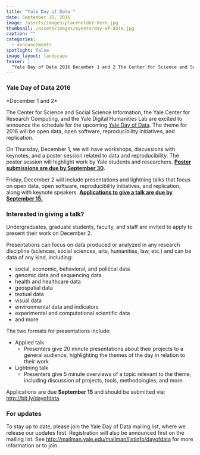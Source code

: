 ```yaml
---
title: "Yale Day of Data "
date: September 15, 2016
image: /assets/images/placeholder-hero.jpg
thumbnail: /assets/images/events/day-of-data.jpg
caption: ""
categories: 
  - announcements
spotlight: false 
image_layout: landscape
teaser: |
  "Yale Day of Data 2016 December 1 and 2 The Center for Science and Social Science Information, the Yale Center for Research Computing, and the Yale Digital Humanities Lab are excited to announce the..."
---
```


<h3>Yale Day of Data 2016</h3>
*December 1 and 2*

The Center for Science and Social Science Information, the Yale Center for Research Computing, and the Yale Digital Humanities Lab are excited to announce the schedule for the upcoming <a href="http://elischolar.library.yale.edu/dayofdata/2016/" target="_blank"> Yale Day of Data</a>. The theme for 2016 will be open data, open software, reproducibility initiatives, and replication.
   
On Thursday, December 1, we will have workshops, discussions with keynotes, and a poster session related to data and reproducibility. The poster session will highlight work by Yale students and researchers. **<a href="http://elischolar.library.yale.edu/dayofdata/2016/posters/" target="_blank">Poster submissions are due by September 30</a>.**

Friday, December 2 will include presentations and lightning talks that focus on open data, open software, reproducibility initiatives, and replication, along with keynote speakers. <a href="http://yalesurvey.qualtrics.com/jfe/form/SV_eVSsftL11EoXTSt" target="_blank">**Applications to give a talk are due by September 15.**</a>

<h3>Interested in giving a talk?</h3>
   
Undergraduates, graduate students, faculty, and staff are invited to apply to present their work on December 2.
   
Presentations can focus on data produced or analyzed in any research discipline (sciences, social sciences, arts, humanities, law, etc.) and can be data of any kind, including:
   
<ul>
  <li>
  social, economic, behavioral, and political data
  </li>
  <li>
  genomic data and sequencing data
  </li>
  <li>
  health and healthcare data
  </li>
  <li>
  geospatial data
  </li>
  <li>
  textual data
  </li>
  <li>
  visual data
  </li>
  <li>
  environmental data and indicators
  </li>
  <li>
  experimental and computational scientific data
  </li>
  <li>
  and more
  </li>
</ul>
   
The two formats for presentations include:
   
<ul>
  <li>
  Applied talk
    <ul>
      <li>
      Presenters give 20 minute presentations about their projects to a general audience, highlighting the themes of the day in relation to their work.
      </li>
    </ul>
  </li>
  <li>
    Lightning talk
    <ul>
      <li>
      Presenters give 5 minute overviews of a topic relevant to the theme, including discussion of projects, tools, methodologies, and more.
      </li>
    </ul>
  </li>
</ul>
   
Applications are due **September 15** and should be submitted via: <a href="http://bit.ly/dayofdata" target="_blank">http://bit.ly/dayofdata</a>
   
<h3>For updates</h3>
   
To stay up to date, please join the Yale Day of Data mailing list, where we release our updates first. Registration will also be announced first on the mailing list. See <a href="http://mailman.yale.edu/mailman/listinfo/dayofdata" target="_blank"> http://mailman.yale.edu/mailman/listinfo/dayofdata </a> for more information or to join.